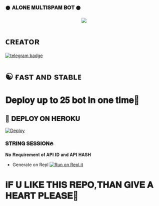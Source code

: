 ### 𒊹︎︎︎ 𝐀𝐋𝐎𝐍𝐄 𝐌𝐔𝐋𝐓𝐈𝐒𝐏𝐀𝐌 𝐁𝐎𝐓 𒊹︎︎︎︎︎

<p align="center">
  <img src="https://telegra.ph/file/439b85f6fce810d1a8cf4.jpg">
</p>

# ᴄʀᴇᴀᴛᴏʀ
 [![telegram badge](https://img.shields.io/badge/𝐀𝐋𝐎𝐍𝐄-30302f?style=for-the-badge&logo=telegram)](https://t.me/ALONExBOY)
# ☯︎ ғᴀsᴛ ᴀɴᴅ sᴛᴀʙʟᴇ 
# 𝐃𝐞𝐩𝐥𝐨𝐲 𝐮𝐩 𝐭𝐨 𝟐𝟓 𝐛𝐨𝐭 𝐢𝐧 𝐨𝐧𝐞 𝐭𝐢𝐦𝐞🤍
## 🚀 𝐃𝐄𝐏𝐋𝐎𝐘 𝐎𝐍 𝐇𝐄𝐑𝐎𝐊𝐔
[![Deploy](https://www.herokucdn.com/deploy/button.svg)](https://https://github.com/PRONOI/ALONE-SPAM")
### 𝐒𝐓𝐑𝐈𝐍𝐆 𝐒𝐄𝐒𝐒𝐈𝐎𝐍🔥
𝐍𝐨 𝐑𝐞𝐪𝐮𝐢𝐫𝐞𝐦𝐞𝐧𝐭 𝐨𝐟 𝐀𝐏𝐈 𝐈𝐃 𝐚𝐧𝐝 𝐀𝐏𝐈 𝐇𝐀𝐒𝐇

   - Generate on Repl [![Run on Repl.it](https://repl.it/badge/github/MrRizoel/RiZoeLSpamBot)](https://replit.com/@RiZoeL/RiZoeL-Spam-bot)

# 𝐢𝐅 𝐔 𝐋𝐈𝐊𝐄 𝐓𝐇𝐈𝐒 𝐑𝐄𝐏𝐎,𝐓𝐇𝐀𝐍 𝐆𝐈𝐕𝐄 𝐀 𝐇𝐄𝐀𝐑𝐓 𝐏𝐋𝐄𝐀𝐒𝐄🖤
